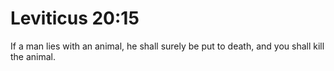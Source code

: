 # Leviticus 20:15

If a man lies with an animal, he shall surely be put to death, and you shall kill the animal.
